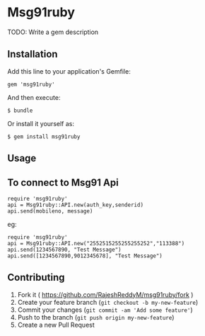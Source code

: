 # Msg91ruby

TODO: Write a gem description

## Installation

Add this line to your application's Gemfile:

    gem 'msg91ruby'

And then execute:

    $ bundle

Or install it yourself as:

    $ gem install msg91ruby

## Usage

## To connect to Msg91 Api

    require 'msg91ruby'
    api = Msg91ruby::API.new(auth_key,senderid)
    api.send(mobileno, message)

eg: 

    require 'msg91ruby'
    api = Msg91ruby::API.new("2552515255255255252","113388")
    api.send(1234567890, "Test Message")
    api.send([1234567890,9012345678], "Test Message")



## Contributing

1. Fork it ( https://github.com/RajeshReddyM/msg91ruby/fork )
2. Create your feature branch (`git checkout -b my-new-feature`)
3. Commit your changes (`git commit -am 'Add some feature'`)
4. Push to the branch (`git push origin my-new-feature`)
5. Create a new Pull Request
